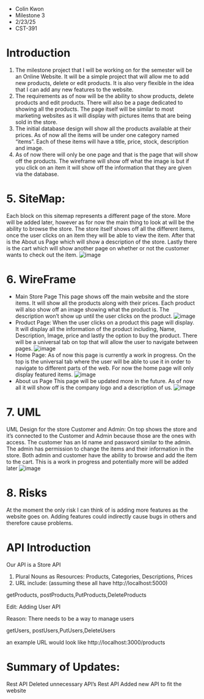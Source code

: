 * Colin Kwon
* Milestone 3
* 2/23/25
* CST-391

# Introduction
1. The milestone project that I will be working on for the semester will be an Online Website. It will be a simple project that will allow me to add new products, delete or edit products. It is also very flexible in the idea that I can add any new features to the website.
2. The requirements as of now will be the ability to show products, delete products and edit products. There will also be a page dedicated to showing all the products. The page itself will be similar to most marketing websites as it will display with pictures items that are being sold in the store.
3. The initial database design will show all the products available at their prices. As of now all the items will be under one category named “items”. Each of these items will have a title, price, stock, description and image. 
4. As of now there will only be one page and that is the page that will show off the products. The wireframe will show off what the image is but if you click on an item it will show off the information that they are given via the database.

# 5. SiteMap:
Each block on this sitemap represents a different page of the store. More will be added later, however as for now the main thing to look at will be the ability to browse the store. The store itself shows off all the different items, once the user clicks on an item they will be able to view the item. After that is the About us Page which will show a description of the store. Lastly there is the cart which will show another page on whether or not the customer wants to check out the item.
![image](https://github.com/user-attachments/assets/f5b70272-a83e-4a4a-9c1e-485e9dcc7c5a)

# 6. WireFrame
* Main Store Page
  This page shows off the main website and the store items. It will show all the products along with their prices. Each product will also show off an image showing what the product is. The description won’t show up until the user clicks on the product.
  ![image](https://github.com/user-attachments/assets/4a409143-aafa-4a26-a2aa-3bebe93d5d20)
* Product Page:
When the user clicks on a product this page will display. It will display all the information of the product including, Name, Description, Image, price and lastly the option to buy the product. There will be a universal tab on top that will allow the user to navigate between pages.
![image](https://github.com/user-attachments/assets/1e61157d-9389-4c9e-943f-fcfee7af5c6c)
* Home Page:
As of now this page is currently a work in progress. On the top is the universal tab where the user will be able to use it in order to navigate to different parts of the web. For now the home page will only display featured items.
![image](https://github.com/user-attachments/assets/dae9407d-1d9b-437d-ba3a-1b6e719be192)
* About us Page
This page will be updated more in the future. As of now all it will show off is the company logo and a description of us.
![image](https://github.com/user-attachments/assets/336ace15-77d3-432d-86f2-12947dd09fa8)
# 7. UML
UML Design for the store Customer and Admin:
On top shows the store and it’s connected to the Customer and Admin because those are the ones with access. The customer has an Id name and password similar to the admin. The admin has permission to change the items and their information in the store. Both admin and customer have the ability to browse and add the item to the cart. This is a work in progress and potentially more will be added later
![image](https://github.com/user-attachments/assets/f4f3b344-3d7b-45f2-ae13-7eec87eacdb7)
# 8. Risks
At the moment the only risk I can think of is adding more features as the website goes on. Adding features could indirectly cause bugs in others and therefore cause problems.
# API Introduction
Our API is a Store API
1. Plural Nouns as Resources: Products, Categories, Descriptions, Prices
2. URL include: (assuming these all have http://localhost:5000)

getProducts, postProducts,PutProducts,DeleteProducts

Edit: Adding User API

Reason: There needs to be a way to manage users

getUsers, postUsers,PutUsers,DeleteUsers

an example URL would look like http://localhost:3000/products
# Summary of Updates: 
Rest API	Deleted unnecessary API’s
Rest API	Added new API to fit the website





